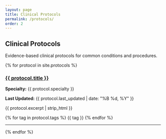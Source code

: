 ```yaml
---
layout: page
title: Clinical Protocols
permalink: /protocols/
order: 2
---
```


<h2>Clinical Protocols</h2>
<p>Evidence-based clinical protocols for common conditions and procedures.</p>

{% for protocol in site.protocols %}
<div class="protocol-item">
  <h3><a href="{{ protocol.url | relative_url }}">{{ protocol.title }}</a></h3>
  <p><strong>Specialty:</strong> {{ protocol.specialty }}</p>
  <p><strong>Last Updated:</strong> {{ protocol.last_updated | date: "%B %d, %Y" }}</p>
  <p>{{ protocol.excerpt | strip_html }}</p>
  <div class="tags">
    {% for tag in protocol.tags %}
      <span class="tag">{{ tag }}</span>
    {% endfor %}
  </div>
</div>
<hr>
{% endfor %}

